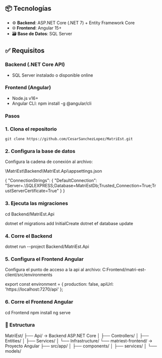 
## 📦 Tecnologías

- ⚙️ **Backend**: ASP.NET Core (.NET 7) + Entity Framework Core
- 🌐 **Frontend**: Angular 15+
- 🗃️ **Base de Datos**: SQL Server


## ✅ Requisitos

### Backend (.NET Core API)

- SQL Server instalado o disponible online

### Frontend (Angular)

- Node.js v16+
- Angular CLI:
  npm install -g @angular/cli
  
### Pasos
 
 
### 1. Clona el repositorio

	git clone https://github.com/CesarSanchezLopez/MatriEst.git


### 2.  Configura la base de datos

Configura la cadena de conexión al archivo:

\MatriEst\Backend\MatriEst.Api\appsettings.json

{
  "ConnectionStrings": {
   "DefaultConnection": "Server=.\\SQLEXPRESS;Database=MatriEstDb;Trusted_Connection=True;TrustServerCertificate=True"
  }
}

### 3. Ejecuta las migraciones

cd Backend/MatriEst.Api

dotnet ef migrations add InitialCreate
dotnet ef database update


### 4. Corre el Backend

dotnet run --project Backend/MatriEst.Api


### 5.  Configura  el Frontend Angular

Configura el punto de acceso a la api al archivo:
C:Frontend/matri-est-client/src/environments

export const environment = {
    production: false,
    apiUrl: 'https://localhost:7270/api'
  };


### 6. Corre el Frontend Angular

cd Frontend
npm install
ng serve


### 🔐 Estructura


MatriEst/
├── Api/               → Backend ASP.NET Core
│   ├── Controllers/
│   ├── Entities/
│   ├── Services/
│   └── Infrastructure/
└── matriest-frontend/ → Proyecto Angular
    ├── src/app/
    │   ├── components/
    │   ├── services/
    │   └── models/
